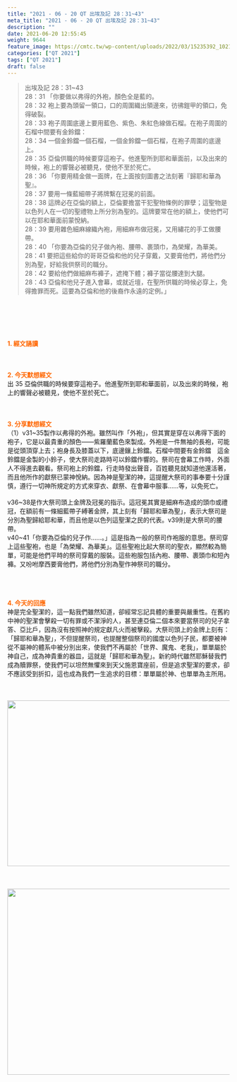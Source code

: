 ```yaml
---
title: "2021 - 06 - 20 QT 出埃及記 28：31~43"
meta_title: "2021 - 06 - 20 QT 出埃及記 28：31~43"
description: ""
date: 2021-06-20 12:55:45
weight: 9644
feature_image: https://cmtc.tw/wp-content/uploads/2022/03/15235392_10211799862337740_180693556567566654_o-1.webp
categories: ["QT 2021"]
tags: ["QT 2021"]
draft: false
---
```


<blockquote>出埃及記 28：31~43<br />
28：31 「你要做以弗得的外袍，顏色全是藍的。<br />
28：32 袍上要為頭留一領口，口的周圍織出領邊來，彷彿鎧甲的領口，免得破裂。<br />
28：33 袍子周圍底邊上要用藍色、紫色、朱紅色線做石榴。在袍子周圍的石榴中間要有金鈴鐺：<br />
28：34 一個金鈴鐺一個石榴，一個金鈴鐺一個石榴，在袍子周圍的底邊上。<br />
28：35 亞倫供職的時候要穿這袍子。他進聖所到耶和華面前，以及出來的時候，袍上的響聲必被聽見，使他不至於死亡。<br />
28：36 「你要用精金做一面牌，在上面按刻圖書之法刻著『歸耶和華為聖』。<br />
28：37 要用一條藍細帶子將牌繫在冠冕的前面。<br />
28：38 這牌必在亞倫的額上，亞倫要擔當干犯聖物條例的罪孽；這聖物是以色列人在一切的聖禮物上所分別為聖的。這牌要常在他的額上，使他們可以在耶和華面前蒙悅納。<br />
28：39 要用雜色細麻線織內袍，用細麻布做冠冕，又用繡花的手工做腰帶。<br />
28：40 「你要為亞倫的兒子做內袍、腰帶、裹頭巾，為榮耀，為華美。<br />
28：41 要把這些給你的哥哥亞倫和他的兒子穿戴，又要膏他們，將他們分別為聖，好給我供祭司的職分。<br />
28：42 要給他們做細麻布褲子，遮掩下體；褲子當從腰達到大腿。<br />
28：43 亞倫和他兒子進入會幕，或就近壇，在聖所供職的時候必穿上，免得擔罪而死。這要為亞倫和他的後裔作永遠的定例。」</blockquote><br />
&nbsp;<br />
<br />
&nbsp;<br />
<br />
<span style="color: #ff6600;"><strong>1. </strong><strong>經文誦讀</strong></span><br />
<br />
<span style="color: #ff6600;"><strong> </strong></span><br />
<br />
<span style="color: #ff6600;"><strong>2. 今天默想</strong><strong>經文<br />
</strong></span>出 35 亞倫供職的時候要穿這袍子。他進聖所到耶和華面前，以及出來的時候，袍上的響聲必被聽見，使他不至於死亡。<br />
<br />
&nbsp;<br />
<br />
<span style="color: #ff6600;"><strong>3. 分享默想經文<br />
</strong></span>（1）v31~35製作以弗得的外袍。雖然叫作「外袍」，但其實是穿在以弗得下面的袍子，它是以最貴重的顏色——紫羅蘭藍色來製成。外袍是一件無袖的長袍，可能是從頭頂穿上去；袍身長及膝蓋以下，底邊鑲上鈴鐺。石榴中間要有金鈴鐺　這金鈴鐺是金製的小鈴子，使大祭司走路時可以鈴鐺作響的。祭司在會幕工作時，外面人不得進去觀看。祭司袍上的鈴鐺，行走時發出聲音，百姓聽見就知道他還活著，而且他所作的獻祭已蒙神悅納。因為神是聖潔的神，這提醒大祭司的事奉要十分謹慎，遵行一切神所規定的方式來穿衣、獻祭、在會幕中服事……等，以免死亡。<br />
<br />
v36~38是作大祭司頭上金牌及冠冕的指示。這冠冕其實是細麻布造成的頭巾或禮冠，在額前有一條細藍帶子縛著金牌，其上刻有「歸耶和華為聖」，表示大祭司是分別為聖歸給耶和華，而且他是以色列這聖潔之民的代表。v39則是大祭司的腰帶。<br />
v40~41「你要為亞倫的兒子作……。」這是指為一般的祭司作袍服的意思。祭司穿上這些聖袍，也是「為榮耀、為華美」。這些聖袍比起大祭司的聖衣，顯然較為簡單，可能是他們平時的祭司穿戴的服裝。這些袍服包括內袍、腰帶、裹頭巾和短內褲。又吩咐摩西要膏他們，將他們分別為聖作神祭司的職分。<br />
<br />
<br />
&nbsp;<br />
<br />
<span style="color: #ff6600;"><strong>4. 今天的回應<br />
</strong></span>神是完全聖潔的，這一點我們雖然知道，卻經常忘記具體的重要與嚴重性。在舊約中神的聖潔會擊殺一切有罪或不潔淨的人，甚至連亞倫二個本來要當祭司的兒子拿答、亞比戶，因為沒有按照神的規定獻凡火而被擊殺。大祭司頭上的金牌上刻有：「歸耶和華為聖」，不但提醒祭司，也提醒整個祭司的國度以色列子民，都要被神從不屬神的體系中被分別出來，使我們不再屬於「世界、魔鬼、老我」，單單屬於神自己，成為神貴重的器皿，這就是「歸耶和華為聖」。新約時代雖然耶穌替我們成為贖罪祭，使我們可以坦然無懼來到天父施恩寶座前，但是追求聖潔的要求，卻不應該受到折扣，這也成為我們一生追求的目標：單單屬於神、也單單為主所用。<br />
<br />
&nbsp;<br />
<br />
<img class="alignnone size-full wp-image-9740 aligncenter" src="https://cmtc.tw/wp-content/uploads/2021/06/202106192.jpg" alt="" width="563" height="375" /><br />
<br />
&nbsp;<br />
<br />
<img class="alignnone size-full wp-image-9750 aligncenter" src="https://cmtc.tw/wp-content/uploads/2021/06/202106202-1.jpg" alt="" width="640" height="421" />
        